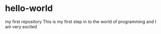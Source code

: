 # hello-world
my first repository 
This is my first step in to the world of programming and I am very excited
